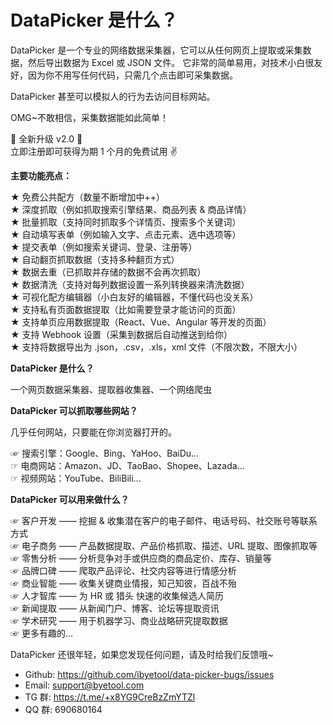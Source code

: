 # DataPicker 是什么？

DataPicker 是一个专业的网络数据采集器，它可以从任何网页上提取或采集数据，然后导出数据为 Excel 或 JSON 文件。
它非常的简单易用，对技术小白很友好，因为你不用写任何代码，只需几个点击即可采集数据。

DataPicker 甚至可以模拟人的行为去访问目标网站。

OMG~不敢相信，采集数据能如此简单！

🎉 全新升级 v2.0 🎉  
立即注册即可获得为期 1 个月的免费试用 ✌️

**主要功能亮点：**

★ 免费公共配方（数量不断增加中++）  
★ 深度抓取（例如抓取搜索引擎结果、商品列表 & 商品详情）  
★ 批量抓取（支持同时抓取多个详情页、搜索多个关键词）  
★ 自动填写表单（例如输入文字、点击元素、选中选项等）  
★ 提交表单（例如搜索关键词、登录、注册等）  
★ 自动翻页抓取数据（支持多种翻页方式）  
★ 数据去重（已抓取并存储的数据不会再次抓取）  
★ 数据清洗（支持对每列数据设置一系列转换器来清洗数据）  
★ 可视化配方编辑器（小白友好的编辑器，不懂代码也没关系）  
★ 支持私有页面数据提取（比如需要登录才能访问的页面）  
★ 支持单页应用数据提取（React、Vue、Angular 等开发的页面）  
★ 支持 Webhook 设置（采集到数据后自动推送到给你）  
★ 支持将数据导出为 .json，.csv，.xls，xml 文件（不限次数，不限大小）

**DataPicker 是什么？**

一个网页数据采集器、提取器收集器、一个网络爬虫

**DataPicker 可以抓取哪些网站？**

几乎任何网站，只要能在你浏览器打开的。

☞ 搜索引擎：Google、Bing、YaHoo、BaiDu...  
☞ 电商网站：Amazon、JD、TaoBao、Shopee、Lazada...  
☞ 视频网站：YouTube、BiliBili...

**DataPicker 可以用来做什么？**

☞ 客户开发 —— 挖掘 & 收集潜在客户的电子邮件、电话号码、社交账号等联系方式  
☞ 电子商务 —— 产品数据提取、产品价格抓取、描述、URL 提取、图像抓取等  
☞ 零售分析 —— 分析竞争对手或供应商的商品定价、库存、销量等  
☞ 品牌口碑 —— 爬取产品评论、社交内容等进行情感分析  
☞ 商业智能 —— 收集关键商业情报，知己知彼，百战不殆  
☞ 人才智库 —— 为 HR 或 猎头 快速的收集候选人简历  
☞ 新闻提取 —— 从新闻门户、博客、论坛等提取资讯  
☞ 学术研究 —— 用于机器学习、商业战略研究提取数据  
☞ 更多有趣的...

DataPicker 还很年轻，如果您发现任何问题，请及时给我们反馈哦~

- Github: https://github.com/ibyetool/data-picker-bugs/issues
- Email: support@byetool.com
- TG 群: https://t.me/+x8YG9CreBzZmYTZl
- QQ 群: 690680164
